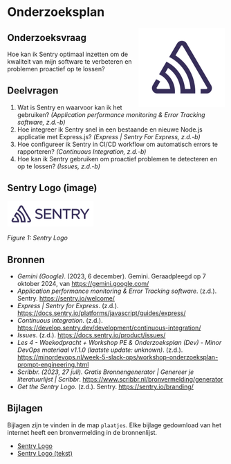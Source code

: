 # Onderzoeksplan

<img src="plaatjes/sentry.svg" width="200" alt="Sentry" align="right"/>

## Onderzoeksvraag

Hoe kan ik Sentry optimaal inzetten om de kwaliteit van mijn software te verbeteren en problemen proactief op te lossen?

## Deelvragen

1. Wat is Sentry en waarvoor kan ik het gebruiken? *(Application performance monitoring & Error Tracking software, z.d.-b)*
2. Hoe integreer ik Sentry snel in een bestaande en nieuwe Node.js applicatie met Express.js? *(Express | Sentry For Express, z.d.-b)*
3. Hoe configureer ik Sentry in CI/CD workflow om automatisch errors te rapporteren? *(Continuous Integration, z.d.-b)*
4. Hoe kan ik Sentry gebruiken om proactief problemen te detecteren en op te lossen? *(Issues, z.d.-b)*

## Sentry Logo (image)

<img src="plaatjes/sentry-text.svg" width="200>" alt="Sentry"/>

*Figure 1: Sentry Logo*

## Bronnen

- *Gemini (Google)*. (2023, 6 december). Gemini. Geraadpleegd op 7 oktober 2024, van https://gemini.google.com/
- *Application performance monitoring & Error Tracking software*. (z.d.). Sentry. https://sentry.io/welcome/
- *Express | Sentry for Express*. (z.d.). https://docs.sentry.io/platforms/javascript/guides/express/
- *Continuous integration*. (z.d.). https://develop.sentry.dev/development/continuous-integration/
- *Issues*. (z.d.). https://docs.sentry.io/product/issues/
- *Les 4 - Weekodpracht + Workshop PE & Onderzoeksplan (Dev) - Minor DevOps materiaal v1.1.0 (laatste update: unknown)*. (z.d.). https://minordevops.nl/week-5-slack-ops/workshop-onderzoeksplan-prompt-engineering.html
- *Scribbr. (2023, 27 juli). Gratis Bronnengenerator | Genereer je literatuurlijst | Scribbr*. https://www.scribbr.nl/bronvermelding/generator
- *Get the Sentry Logo*. (z.d.). Sentry. https://sentry.io/branding/

## Bijlagen

Bijlagen zijn te vinden in de map `plaatjes`. Elke bijlage gedownload van het internet heeft een bronvermelding in de bronnenlijst.

- [Sentry Logo](plaatjes/sentry.svg)
- [Sentry Logo (tekst)](plaatjes/sentry-text.svg)
